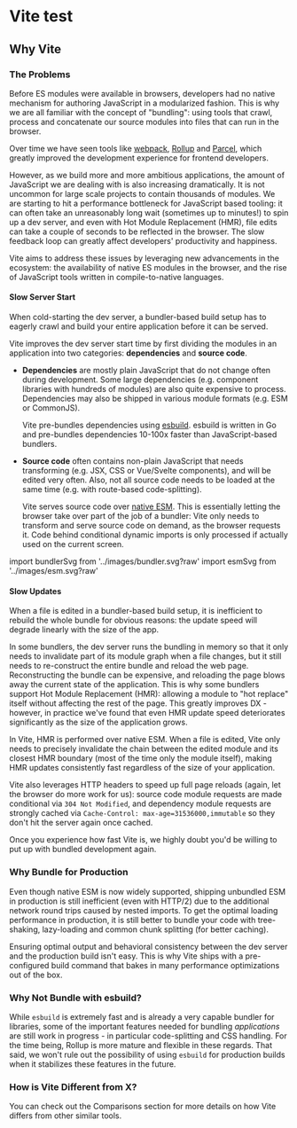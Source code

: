# Vite test

## Why Vite

### The Problems

Before ES modules were available in browsers, developers had no native mechanism for authoring JavaScript in a modularized fashion. This is why we are all familiar with the concept of "bundling": using tools that crawl, process and concatenate our source modules into files that can run in the browser.

Over time we have seen tools like [webpack](https://webpack.js.org/), [Rollup](https://rollupjs.org) and [Parcel](https://parceljs.org/), which greatly improved the development experience for frontend developers.

However, as we build more and more ambitious applications, the amount of JavaScript we are dealing with is also increasing dramatically. It is not uncommon for large scale projects to contain thousands of modules. We are starting to hit a performance bottleneck for JavaScript based tooling: it can often take an unreasonably long wait (sometimes up to minutes!) to spin up a dev server, and even with Hot Module Replacement (HMR), file edits can take a couple of seconds to be reflected in the browser. The slow feedback loop can greatly affect developers' productivity and happiness.

Vite aims to address these issues by leveraging new advancements in the ecosystem: the availability of native ES modules in the browser, and the rise of JavaScript tools written in compile-to-native languages.

#### Slow Server Start

When cold-starting the dev server, a bundler-based build setup has to eagerly crawl and build your entire application before it can be served.

Vite improves the dev server start time by first dividing the modules in an application into two categories: **dependencies** and **source code**.

*   **Dependencies** are mostly plain JavaScript that do not change often during development. Some large dependencies (e.g. component libraries with hundreds of modules) are also quite expensive to process. Dependencies may also be shipped in various module formats (e.g. ESM or CommonJS).

    Vite pre-bundles dependencies using [esbuild](https://esbuild.github.io/). esbuild is written in Go and pre-bundles dependencies 10-100x faster than JavaScript-based bundlers.
*   **Source code** often contains non-plain JavaScript that needs transforming (e.g. JSX, CSS or Vue/Svelte components), and will be edited very often. Also, not all source code needs to be loaded at the same time (e.g. with route-based code-splitting).

    Vite serves source code over [native ESM](https://developer.mozilla.org/en-US/docs/Web/JavaScript/Guide/Modules). This is essentially letting the browser take over part of the job of a bundler: Vite only needs to transform and serve source code on demand, as the browser requests it. Code behind conditional dynamic imports is only processed if actually used on the current screen.

import bundlerSvg from '../images/bundler.svg?raw' import esmSvg from '../images/esm.svg?raw'

#### Slow Updates

When a file is edited in a bundler-based build setup, it is inefficient to rebuild the whole bundle for obvious reasons: the update speed will degrade linearly with the size of the app.

In some bundlers, the dev server runs the bundling in memory so that it only needs to invalidate part of its module graph when a file changes, but it still needs to re-construct the entire bundle and reload the web page. Reconstructing the bundle can be expensive, and reloading the page blows away the current state of the application. This is why some bundlers support Hot Module Replacement (HMR): allowing a module to "hot replace" itself without affecting the rest of the page. This greatly improves DX - however, in practice we've found that even HMR update speed deteriorates significantly as the size of the application grows.

In Vite, HMR is performed over native ESM. When a file is edited, Vite only needs to precisely invalidate the chain between the edited module and its closest HMR boundary (most of the time only the module itself), making HMR updates consistently fast regardless of the size of your application.

Vite also leverages HTTP headers to speed up full page reloads (again, let the browser do more work for us): source code module requests are made conditional via `304 Not Modified`, and dependency module requests are strongly cached via `Cache-Control: max-age=31536000,immutable` so they don't hit the server again once cached.

Once you experience how fast Vite is, we highly doubt you'd be willing to put up with bundled development again.

### Why Bundle for Production

Even though native ESM is now widely supported, shipping unbundled ESM in production is still inefficient (even with HTTP/2) due to the additional network round trips caused by nested imports. To get the optimal loading performance in production, it is still better to bundle your code with tree-shaking, lazy-loading and common chunk splitting (for better caching).

Ensuring optimal output and behavioral consistency between the dev server and the production build isn't easy. This is why Vite ships with a pre-configured build command that bakes in many performance optimizations out of the box.

### Why Not Bundle with esbuild?

While `esbuild` is extremely fast and is already a very capable bundler for libraries, some of the important features needed for bundling _applications_ are still work in progress - in particular code-splitting and CSS handling. For the time being, Rollup is more mature and flexible in these regards. That said, we won't rule out the possibility of using `esbuild` for production builds when it stabilizes these features in the future.

### How is Vite Different from X?

You can check out the Comparisons section for more details on how Vite differs from other similar tools.
